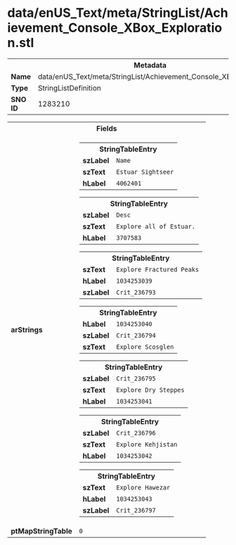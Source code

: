 <h1>data/enUS_Text/meta/StringList/Achievement_Console_XBox_Exploration.stl</h1><table><tr><th colspan="100%">Metadata</th></tr><tr><td><b>Name</b></td><td>data/enUS_Text/meta/StringList/Achievement_Console_XBox_Exploration.stl</td></tr><tr><td><b>Type</b></td><td>StringListDefinition</td></tr><tr><td><b>SNO ID</b></td><td>1283210</td></tr></table>

<table><tr><th colspan="100%">Fields</th></tr><tr><td><b>arStrings</b></td><td><table><tr><th colspan="100%">StringTableEntry</th></tr><tr><td><b>szLabel</b></td><td><code>Name</code></td></tr><tr><td><b>szText</b></td><td><code>Estuar Sightseer</code></td></tr><tr><td><b>hLabel</b></td><td><code>4062401</code></td></tr></table>


<table><tr><th colspan="100%">StringTableEntry</th></tr><tr><td><b>szLabel</b></td><td><code>Desc</code></td></tr><tr><td><b>szText</b></td><td><code>Explore all of Estuar.</code></td></tr><tr><td><b>hLabel</b></td><td><code>3707583</code></td></tr></table>


<table><tr><th colspan="100%">StringTableEntry</th></tr><tr><td><b>szText</b></td><td><code>Explore Fractured Peaks</code></td></tr><tr><td><b>hLabel</b></td><td><code>1034253039</code></td></tr><tr><td><b>szLabel</b></td><td><code>Crit_236793</code></td></tr></table>


<table><tr><th colspan="100%">StringTableEntry</th></tr><tr><td><b>hLabel</b></td><td><code>1034253040</code></td></tr><tr><td><b>szLabel</b></td><td><code>Crit_236794</code></td></tr><tr><td><b>szText</b></td><td><code>Explore Scosglen</code></td></tr></table>


<table><tr><th colspan="100%">StringTableEntry</th></tr><tr><td><b>szLabel</b></td><td><code>Crit_236795</code></td></tr><tr><td><b>szText</b></td><td><code>Explore Dry Steppes</code></td></tr><tr><td><b>hLabel</b></td><td><code>1034253041</code></td></tr></table>


<table><tr><th colspan="100%">StringTableEntry</th></tr><tr><td><b>szLabel</b></td><td><code>Crit_236796</code></td></tr><tr><td><b>szText</b></td><td><code>Explore Kehjistan</code></td></tr><tr><td><b>hLabel</b></td><td><code>1034253042</code></td></tr></table>


<table><tr><th colspan="100%">StringTableEntry</th></tr><tr><td><b>szText</b></td><td><code>Explore Hawezar</code></td></tr><tr><td><b>hLabel</b></td><td><code>1034253043</code></td></tr><tr><td><b>szLabel</b></td><td><code>Crit_236797</code></td></tr></table>


</td></tr><tr><td><b>ptMapStringTable</b></td><td><code>0</code></td></tr></table>

